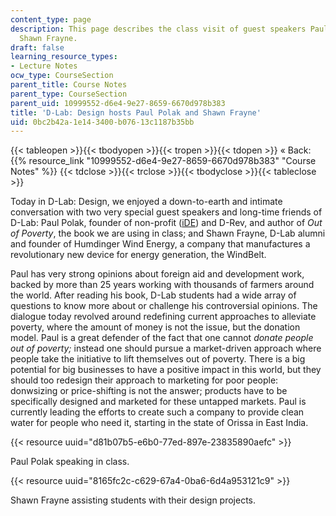 ```yaml
---
content_type: page
description: This page describes the class visit of guest speakers Paul Polak and
  Shawn Frayne.
draft: false
learning_resource_types:
- Lecture Notes
ocw_type: CourseSection
parent_title: Course Notes
parent_type: CourseSection
parent_uid: 10999552-d6e4-9e27-8659-6670d978b383
title: 'D-Lab: Design hosts Paul Polak and Shawn Frayne'
uid: 0bc2b42a-1e14-3400-b076-13c1187b35bb
---
```

{{< tableopen >}}{{< tbodyopen >}}{{< tropen >}}{{< tdopen >}}
« Back: {{% resource_link "10999552-d6e4-9e27-8659-6670d978b383" "Course Notes" %}}
{{< tdclose >}}{{< trclose >}}{{< tbodyclose >}}{{< tableclose >}}

Today in D-Lab: Design, we enjoyed a down-to-earth and intimate conversation with two very special guest speakers and long-time friends of D-Lab: Paul Polak, founder of non-profit ([iDE](http://www.ideorg.org/)) and D-Rev, and author of *Out of Poverty*, the book we are using in class; and Shawn Frayne, D-Lab alumni and founder of Humdinger Wind Energy, a company that manufactures a revolutionary new device for energy generation, the WindBelt.

Paul has very strong opinions about foreign aid and development work, backed by more than 25 years working with thousands of farmers around the world. After reading his book, D-Lab students had a wide array of questions to know more about or challenge his controversial opinions. The dialogue today revolved around redefining current approaches to alleviate poverty, where the amount of money is not the issue, but the donation model. Paul is a great defender of the fact that one cannot *donate people out of poverty;* instead one should pursue a market-driven approach where people take the initiative to lift themselves out of poverty. There is a big potential for big businesses to have a positive impact in this world, but they should too redesign their approach to marketing for poor people: donwsizing or price-shifting is not the answer; products have to be specifically designed and marketed for these untapped markets. Paul is currently leading the efforts to create such a company to provide clean water for people who need it, starting in the state of Orissa in East India.

{{< resource uuid="d81b07b5-e6b0-77ed-897e-23835890aefc" >}}

Paul Polak speaking in class.

{{< resource uuid="8165fc2c-c629-67a4-0ba6-6d4a953121c9" >}}

Shawn Frayne assisting students with their design projects.